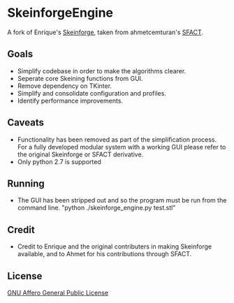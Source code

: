 # SkeinforgeEngine

A fork of Enrique's [Skeinforge](http://skeinforge.com), taken from ahmetcemturan's [SFACT](https://github.com/ahmetcemturan/SFACT).

## Goals
 * Simplify codebase in order to make the algorithms clearer.
 * Seperate core Skeining functions from GUI.
 * Remove dependency on TKinter.
 * Simplify and consolidate configuration and profiles.
 * Identify performance improvements.

## Caveats
  * Functionality has been removed as part of the simplification process.  For a fully developed modular system with a working GUI please refer to the original Skeinforge or SFACT derivative.
  * Only python 2.7 is supported

## Running
  * The GUI has been stripped out and so the program must be run from the command line. "python ./skeinforge_engine.py test.stl"

## Credit
  * Credit to Enrique and the original contributers in making Skeinforge available, and to Ahmet for his contributions through SFACT.

## License
[GNU Affero General Public License](http://www.gnu.org/licenses/agpl.html)
  